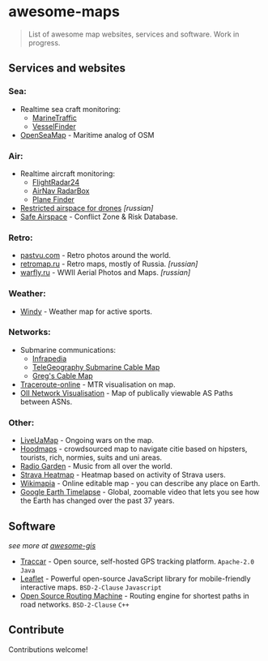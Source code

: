 # awesome-maps 

> List of awesome map websites, services and software.
> Work in progress.


## Services and websites
### Sea:

- Realtime sea craft monitoring:
  - [MarineTraffic](https://www.marinetraffic.com)
  - [VesselFinder](https://www.vesselfinder.com)
- [OpenSeaMap](http://map.openseamap.org) - Maritime analog of OSM

### Air:

- Realtime aircraft monitoring:
  - [FlightRadar24](https://www.flightradar24.com)
  - [AirNav RadarBox](https://www.radarbox.com)
  - [Plane Finder](https://planefinder.net/)
- [Restricted airspace for drones](https://pilothub.ru/airmap) *[russian]*
- [Safe Airspace](https://safeairspace.net/) - Conflict Zone & Risk Database.

### Retro:

- [pastvu.com](https://pastvu.com/) - Retro photos around the world.
- [retromap.ru](http://retromap.ru/) - Retro maps, mostly of Russia. *[russian]*
- [warfly.ru](http://warfly.ru/) -  WWII Aerial Photos and Maps. *[russian]*


### Weather:

- [Windy](https://www.windy.com/) - Weather map for active sports.

### Networks:

- Submarine communications:
  - [Infrapedia](https://www.infrapedia.com/app)
  - [TeleGeography Submarine Cable Map](https://www.submarinecablemap.com/)
  - [Greg's Cable Map](https://cablemap.info/_default.aspx)
- [Traceroute-online](https://traceroute-online.com/) - MTR visualisation on map.
- [OII Network Visualisation](http://thyme.apnic.net/BGP/) - Map of publically viewable AS Paths between ASNs.


### Other:

- [LiveUaMap](https://liveuamap.com) - Ongoing wars on the map.
- [Hoodmaps](https://hoodmaps.com/) - crowdsourced map to navigate citie based on hipsters, tourists, rich, normies, suits and uni areas.
- [Radio Garden](http://radio.garden/) - Music from all over the world.
- [Strava Heatmap](https://www.strava.com/heatmap) - Heatmap based on activity of Strava users.
- [Wikimapia](https://wikimapia.org/) - Online editable map - you can describe any place on Earth.
- [Google Earth Timelapse](https://earthengine.google.com/timelapse/) - Global, zoomable video that lets you see how the Earth has changed over the past 37 years.

## Software
*see more at [awesome-gis](https://github.com/sshuair/awesome-gis)*

- [Traccar](https://www.traccar.org/) - Open source, self-hosted GPS tracking platform. `Apache-2.0` `Java`
- [Leaflet](https://leafletjs.com/) - Powerful open-source JavaScript library for mobile-friendly interactive maps. `BSD-2-Clause` `Javascript`
- [Open Source Routing Machine](http://project-osrm.org/) - Routing engine for shortest paths in road networks. `BSD-2-Clause` `C++`


## Contribute

Contributions welcome!
